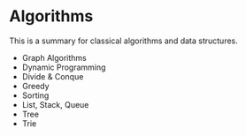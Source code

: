 # Algorithms
This is a summary for classical algorithms and data structures.

- Graph Algorithms
- Dynamic Programming
- Divide & Conque
- Greedy
- Sorting
- List, Stack, Queue
- Tree
- Trie
